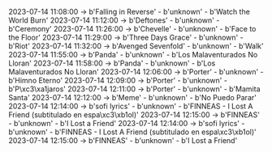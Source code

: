 2023-07-14 11:08:00 -> b'Falling in Reverse' - b'unknown' - b'Watch the World Burn'
2023-07-14 11:12:00 -> b'Deftones' - b'unknown' - b'Ceremony'
2023-07-14 11:26:00 -> b'Chevelle' - b'unknown' - b'Face to the Floor'
2023-07-14 11:29:00 -> b'Three Days Grace' - b'unknown' - b'Riot'
2023-07-14 11:32:00 -> b'Avenged Sevenfold' - b'unknown' - b'Walk'
2023-07-14 11:55:00 -> b'Panda' - b'unknown' - b'Los Malaventurados No Lloran'
2023-07-14 11:58:00 -> b'Panda' - b'unknown' - b'Los Malaventurados No Lloran'
2023-07-14 12:06:00 -> b'Porter' - b'unknown' - b'Himno Eterno'
2023-07-14 12:09:00 -> b'Porter' - b'unknown' - b'P\xc3\xa1jaros'
2023-07-14 12:11:00 -> b'Porter' - b'unknown' - b'Mamita Santa'
2023-07-14 12:12:00 -> b'Meme' - b'unknown' - b'No Puedo Parar'
2023-07-14 12:14:00 -> b'sofi lyrics' - b'unknown' - b'FINNEAS - I Lost A Friend (subtitulado en espa\xc3\xb1ol)'
2023-07-14 12:15:00 -> b'FINNEAS' - b'unknown' - b'I Lost a Friend'
2023-07-14 12:14:00 -> b'sofi lyrics' - b'unknown' - b'FINNEAS - I Lost A Friend (subtitulado en espa\xc3\xb1ol)'
2023-07-14 12:15:00 -> b'FINNEAS' - b'unknown' - b'I Lost a Friend'
